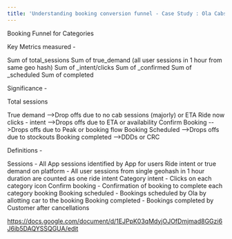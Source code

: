 ```yaml
---
title: 'Understanding booking conversion funnel - Case Study : Ola Cabs'
---
```


Booking Funnel for Categories

Key Metrics measured - 

Sum of total_sessions
Sum of true_demand  (all user sessions in 1 hour from same geo hash)
Sum of <category>_intent/clicks
Sum of <category>_confirmed
Sum of <category>_scheduled
Sum of <category> completed

Significance -

Total sessions


True demand
\-->Drop offs due to no cab sessions (majorly) or ETA
Ride now clicks - intent
\-->Drops offs due to ETA or availability
Confirm Booking
\-->Drops offs due to Peak or booking flow 
Booking Scheduled
\-->Drops offs due to stockouts
Booking completed
\-->DDDs or CRC

Definitions - 

Sessions - All App sessions identified by App for users
Ride intent or true demand on platform - All user sessions from single geohash in 1 hour duration are counted as one ride intent
Category intent - Clicks on each category icon
Confirm booking - Confirmation of booking to complete each category booking
Booking scheduled - Bookings scheduled by Ola by allotting car to the booking
Booking completed - Bookings completed by Customer after cancellations



https://docs.google.com/document/d/1EJPpK03qMdyjOJOfDmjmad8GGzi6J6jb5DAQYSSQGUA/edit